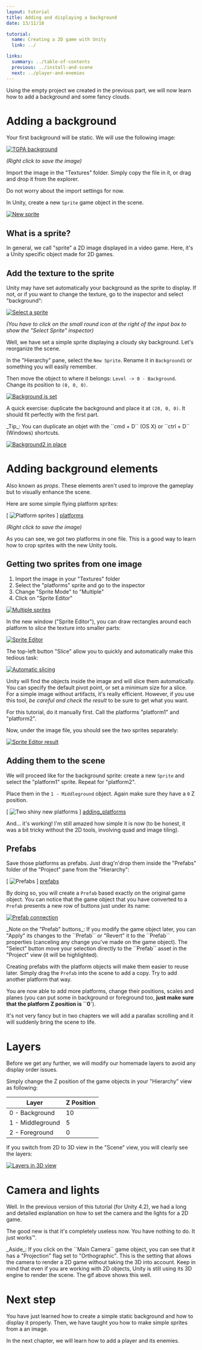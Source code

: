 ```yaml
---
layout: tutorial
title: Adding and displaying a background
date: 13/11/18

tutorial:
  name: Creating a 2D game with Unity
  link: ../

links:
  summary: ../table-of-contents
  previous: ../install-and-scene
  next: ../player-and-enemies
---
```


Using the empty project we created in the previous part, we will now learn how to add a background and some fancy clouds.

# Adding a background

Your first background will be static. We will use the following image:

[ ![TGPA background][background] ][background]

_(Right click to save the image)_

Import the image in the "Textures" folder. Simply copy the file in it, or drag and drop it from the explorer.

Do not worry about the import settings for now.

In Unity, create a new ``Sprite`` game object in the scene.

[ ![New sprite][new_sprite] ][new_sprite]

## What is a sprite?

In general, we call "sprite" a 2D image displayed in a video game. Here, it's a Unity specific object made for 2D games.

## Add the texture to the sprite

Unity may have set automatically your background as the sprite to display. If not, or if you want to change the texture, go to the inspector and select "background":

[ ![Select a sprite][sprite_select] ][sprite_select]

_(You have to click on the small round icon at the right of the input box to show the "Select Sprite" inspector)_

Well, we have set a simple sprite displaying a cloudy sky background. Let's reorganize the scene.

In the "Hierarchy" pane, select the ``New Sprite``. Rename it in ``Background1`` or something you will easily remember.

Then move the object to where it belongs: ``Level -> 0 - Background``. Change its position to ``(0, 0, 0)``.

[ ![Background is set][display_background] ][display_background]

A quick exercise: duplicate the background and place it at ``(20, 0, 0)``. It should fit perfectly with the first part.

<md-tip>
_Tip_: You can duplicate an objet with the ``cmd + D`` (OS X) or ``ctrl + D`` (Windows) shortcuts.
</md-tip>

[ ![Background2 in place][background2_in_place] ][background2_in_place]

# Adding background elements

Also known as _props_. These elements aren't used to improve the gameplay but to visually enhance the scene.

Here are some simple flying platform sprites:

[ ![Platform sprites][platforms] ] [platforms]

_(Right click to save the image)_

As you can see, we got two platforms in one file. This is a good way to learn how to crop sprites with the new Unity tools.

## Getting two sprites from one image

1. Import the image in your "Textures" folder
2. Select the "platforms" sprite and go to the inspector
3. Change "Sprite Mode" to "Multiple"
4. Click on "Sprite Editor"

[ ![Multiple sprites][sprite_multiple] ][sprite_multiple]

In the new window ("Sprite Editor"), you can draw rectangles around each platform to _slice_ the texture into smaller parts:

[ ![Sprite Editor][sprite_editor] ][sprite_editor]

The top-left button "Slice" allow you to quickly and automatically make this tedious task:

[ ![Automatic slicing][slice] ][slice]

Unity will find the objects inside the image and will slice them automatically. You can specify the default pivot point, or set a minimum size for a slice. For a simple image without artifacts, it's really efficient. However, if you use this tool, _be careful and check the result_ to be sure to get what you want.

For this tutorial, do it manually first. Call the platforms "platform1" and "platform2".

Now, under the image file, you should see the two sprites separately:

[ ![Sprite Editor result][sprite_editor_result] ][sprite_editor_result]

## Adding them to the scene

We will proceed like for the background sprite: create a new ``Sprite`` and select the "platform1" sprite. Repeat for "platform2".

Place them in the ``1 - Middleground`` object. Again make sure they have a ``0`` Z position.

[ ![Two shiny new platforms][adding_platforms] ] [adding_platforms]

And... it's working! I'm still amazed how simple it is now (to be honest, it was a bit tricky without the 2D tools, involving quad and image tiling).

## Prefabs

Save those platforms as prefabs. Just drag'n'drop them inside the "Prefabs" folder of the "Project" pane from the "Hierarchy":

[ ![Prefabs][prefabs] ] [prefabs]

By doing so, you will create a ``Prefab`` based exactly on the original game object. You can notice that the game object that you have converted to a ``Prefab`` presents a new row of buttons just under its name:

[ ![Prefab connection][prefab_link] ][prefab_link]

<md-note>
_Note on the "Prefab" buttons_: If you modify the game object later, you can "Apply" its changes to the ``Prefab`` or "Revert" it to the ``Prefab`` properties (canceling any change you've made on the game object). The "Select" button move your selection directly to the ``Prefab`` asset in the "Project" view (it will be highlighted).
</md-note>

Creating prefabs with the platform objects will make them easier to reuse later. Simply drag the ``Prefab`` into the scene to add a copy. Try to add another platform that way.

You are now able to add more platforms, change their positions, scales and planes (you can put some in background or foreground too, **just make sure that the platform Z position is ``0`**).

It's not very fancy but in two chapters we will add a parallax scrolling and it will suddenly bring the scene to life.

# Layers

Before we get any further, we will modify our homemade layers to avoid any display order issues.

Simply change the Z position of the game objects in your "Hierarchy" view as following:

| Layer            | Z Position |
| ---------------- | ---------- |
| 0 - Background   | 10         |
| 1 - Middleground | 5          |
| 2 - Foreground   | 0          |

If you switch from 2D to 3D view in the "Scene" view, you will clearly see the layers:

[ ![Layers in 3D view][layers_3d] ][layers_3d]

# Camera and lights

Well. In the previous version of this tutorial (for Unity 4.2), we had a long and detailed explanation on how to set the camera and the lights for a 2D game.

The good new is that it's completely useless now. You have nothing to do. It just works™.

<md-info>
_Aside_: If you click on the ``Main Camera`` game object, you can see that it has a "Projection" flag set to "Orthographic". This is the setting that allows the camera to render a 2D game without taking the 3D into account. Keep in mind that even if you are working with 2D objects, Unity is still using its 3D engine to render the scene. The gif above shows this well.
</md-info>

# Next step

You have just learned how to create a simple static background and how to display it properly. Then, we have taught you how to make simple sprites from a an image.

In the next chapter, we will learn how to add a player and its enemies.


[background]: ./-img/background.png
[platforms]: ./-img/platforms.png
[new_sprite]: ./-img/new_sprite.png
[sprite_select]: ./-img/sprite_select.png
[display_background]: ./-img/display_background.png
[background2_in_place]: ./-img/background2_in_place.png
[sprite_multiple]: ./-img/sprite_multiple.png
[sprite_editor]: ./-img/sprite_editor.png
[sprite_editor_result]: ./-img/sprite_editor_result.png
[adding_platforms]: ./-img/adding_platforms.png
[layers_3d]: ./-img/layers.gif
[prefabs]: ./-img/prefabs.png
[prefab_link]: ./-img/prefab_link.png
[slice]: ./-img/slice.png
